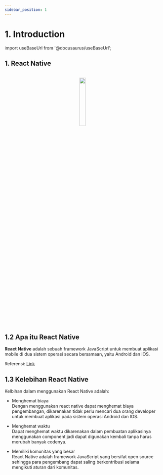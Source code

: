 ```yaml
---
sidebar_position: 1
---
```


# 1. Introduction

import useBaseUrl from '@docusaurus/useBaseUrl';

## 1. React Native

<br />
<center>
  <img alt="" src={useBaseUrl('img/docs/rn-1.png')} width="20%"/>
</center>
<br />

## 1.2 Apa itu React Native

**React Native** adalah sebuah framework JavaScript untuk membuat aplikasi mobile di dua sistem operasi secara bersamaan, yaitu Android dan iOS.


Referensi: [Link](https://reactnative.dev/)

## 1.3 Kelebihan React Native
Kelbihan dalam menggunakan React Native adalah:

- Menghemat biaya <br />
Dengan menggunakan react native dapat menghemat biaya pengembangan, dikarenakan tidak perlu mencari dua orang developer untuk membuat aplikasi pada sistem operasi Android dan IOS.

- Menghemat waktu <br />
Dapat menghemat waktu dikarenakan dalam pembuatan aplikasinya menggunakan component jadi dapat digunakan kembali tanpa harus merubah banyak codenya. 

- Memiliki komunitas yang besar <br />
React Native adalah framework JavaScript yang bersifat open source sehingga para pengembang dapat saling berkontribusi selama mengikuti aturan dari komunitas.

